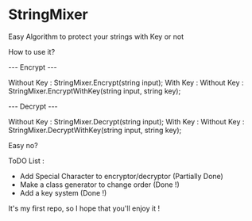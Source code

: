 # StringMixer
Easy Algorithm to protect your strings with Key or not

How to use it? 

--- Encrypt ---

Without Key : StringMixer.Encrypt(string input);
With Key : Without Key : StringMixer.EncryptWithKey(string input, string key);

--- Decrypt ---

Without Key : StringMixer.Decrypt(string input);
With Key : Without Key : StringMixer.DecryptWithKey(string input, string key);

Easy no? 

ToDO List : 

- Add Special Character to encryptor/decryptor (Partially Done)
- Make a class generator to change order (Done !)
- Add a key system (Done !)

It's my first repo, so I hope that you'll enjoy it ! 
